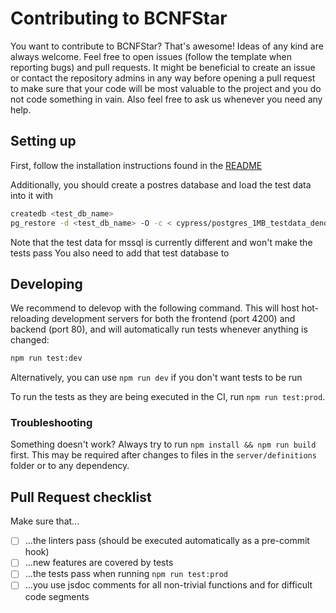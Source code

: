 # Contributing to BCNFStar

You want to contribute to BCNFStar? That's awesome! Ideas of any kind are always welcome. Feel free to open issues (follow the template when reporting bugs)
and pull requests. It might be beneficial to create an issue or contact the repository admins in any way before opening a pull request to make sure that 
your code will be most valuable to the project and you do not code something in vain. Also feel free to ask us whenever you need any help.

## Setting up

First, follow the installation instructions found in the [README](https://github.com/HPI-Information-Systems/BCNFStar/blob/main/README.md)

Additionally, you should create a postres database and load the test data into it with
```bash
createdb <test_db_name>
pg_restore -d <test_db_name> -O -c < cypress/postgres_1MB_testdata_denormalized.sql
```

Note that the test data for mssql is currently different and won't make the tests pass
You also need to add that test database to 

## Developing

We recommend to delevop with the following command. This will host hot-reloading development servers for both the frontend (port 4200) and backend (port 80), and will automatically run tests whenever anything is changed:

```bash
npm run test:dev
```

Alternatively, you can use `npm run dev` if you don't want tests to be run

To run the tests as they are being executed in the CI, run `npm run test:prod`.

### Troubleshooting

Something doesn't work? Always try to run `npm install && npm run build` first. This may be required after changes to files in the `server/definitions` folder or to any dependency.

## Pull Request checklist

Make sure that...
- [ ] ...the linters pass (should be executed automatically as a pre-commit hook)
- [ ] ...new features are covered by tests
- [ ] ...the tests pass when running `npm run test:prod`
- [ ] ...you use jsdoc comments for all non-trivial functions and for difficult code segments

